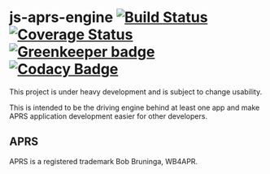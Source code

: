 # js-aprs-engine [![Build Status](https://travis-ci.org/KD0NKS/js-aprs-engine.svg?branch=master)](https://travis-ci.org/KD0NKS/js-aprs-engine) [![Coverage Status](https://coveralls.io/repos/github/KD0NKS/js-aprs-engine/badge.svg?branch=master)](https://coveralls.io/github/KD0NKS/js-aprs-engine?branch=master) [![Greenkeeper badge](https://badges.greenkeeper.io/KD0NKS/js-aprs-engine.svg)](https://greenkeeper.io/) [![Codacy Badge](https://api.codacy.com/project/badge/Grade/547d448e255e4f11b759e7ab4e252c02)](https://www.codacy.com/app/KD0NKS/js-aprs-engine?utm_source=github.com&amp;utm_medium=referral&amp;utm_content=KD0NKS/js-aprs-engine&amp;utm_campaign=Badge_Grade)
This project is under heavy development and is subject to change usability.

This is intended to be the driving engine behind at least one app and make APRS application development easier for other developers.

## APRS
APRS is a registered trademark Bob Bruninga, WB4APR.
